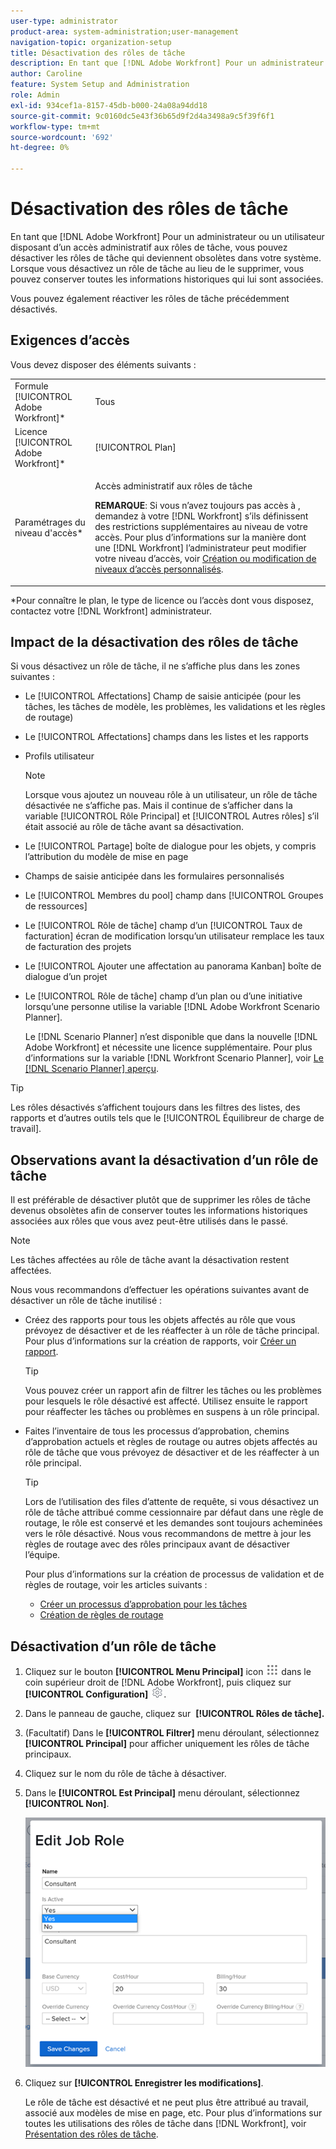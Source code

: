 ```yaml
---
user-type: administrator
product-area: system-administration;user-management
navigation-topic: organization-setup
title: Désactivation des rôles de tâche
description: En tant que [!DNL Adobe Workfront] Pour un administrateur ou un utilisateur disposant d’un accès administratif aux rôles de tâche, vous pouvez désactiver les rôles de tâche qui deviennent obsolètes dans votre système. Lorsque vous désactivez un rôle de tâche au lieu de le supprimer, vous pouvez conserver toutes les informations historiques qui lui sont associées.
author: Caroline
feature: System Setup and Administration
role: Admin
exl-id: 934cef1a-8157-45db-b000-24a08a94dd18
source-git-commit: 9c0160dc5e43f36b65d9f2d4a3498a9c5f39f6f1
workflow-type: tm+mt
source-wordcount: '692'
ht-degree: 0%

---
```


# Désactivation des rôles de tâche

En tant que [!DNL Adobe Workfront] Pour un administrateur ou un utilisateur disposant d’un accès administratif aux rôles de tâche, vous pouvez désactiver les rôles de tâche qui deviennent obsolètes dans votre système. Lorsque vous désactivez un rôle de tâche au lieu de le supprimer, vous pouvez conserver toutes les informations historiques qui lui sont associées.

Vous pouvez également réactiver les rôles de tâche précédemment désactivés.

## Exigences d’accès

Vous devez disposer des éléments suivants :

<table style="table-layout:auto"> 
 <col> 
 <col> 
 <tbody> 
  <tr> 
   <td role="rowheader">Formule [!UICONTROL Adobe Workfront]*</td> 
   <td> <p>Tous </p> </td> 
  </tr> 
  <tr> 
   <td role="rowheader">Licence [!UICONTROL Adobe Workfront]*</td> 
   <td>[!UICONTROL Plan]</td> 
  </tr> 
  <tr> 
   <td role="rowheader">Paramétrages du niveau d'accès*</td> 
   <td> <p>Accès administratif aux rôles de tâche</p> <p><b>REMARQUE</b>: Si vous n’avez toujours pas accès à , demandez à votre [!DNL Workfront] s’ils définissent des restrictions supplémentaires au niveau de votre accès. Pour plus d’informations sur la manière dont une [!DNL Workfront] l’administrateur peut modifier votre niveau d’accès, voir <a href="../../../administration-and-setup/add-users/configure-and-grant-access/create-modify-access-levels.md" class="MCXref xref">Création ou modification de niveaux d’accès personnalisés</a>.</p> </td> 
  </tr> 
 </tbody> 
</table>

&#42;Pour connaître le plan, le type de licence ou l’accès dont vous disposez, contactez votre [!DNL Workfront] administrateur.

## Impact de la désactivation des rôles de tâche

Si vous désactivez un rôle de tâche, il ne s’affiche plus dans les zones suivantes :

* Le [!UICONTROL Affectations] Champ de saisie anticipée (pour les tâches, les tâches de modèle, les problèmes, les validations et les règles de routage)
* Le [!UICONTROL Affectations] champs dans les listes et les rapports
* Profils utilisateur

   >[!NOTE]
   >
   >Lorsque vous ajoutez un nouveau rôle à un utilisateur, un rôle de tâche désactivée ne s’affiche pas. Mais il continue de s’afficher dans la variable [!UICONTROL Rôle Principal] et [!UICONTROL Autres rôles] s’il était associé au rôle de tâche avant sa désactivation.

* Le [!UICONTROL Partage] boîte de dialogue pour les objets, y compris l’attribution du modèle de mise en page
* Champs de saisie anticipée dans les formulaires personnalisés
* Le [!UICONTROL Membres du pool] champ dans [!UICONTROL Groupes de ressources]
* Le [!UICONTROL Rôle de tâche] champ d’un [!UICONTROL Taux de facturation] écran de modification lorsqu’un utilisateur remplace les taux de facturation des projets
* Le [!UICONTROL Ajouter une affectation au panorama Kanban] boîte de dialogue d’un projet
* Le [!UICONTROL Rôle de tâche] champ d’un plan ou d’une initiative lorsqu’une personne utilise la variable [!DNL Adobe Workfront Scenario Planner].

   Le [!DNL Scenario Planner] n’est disponible que dans la nouvelle [!DNL Adobe Workfront] et nécessite une licence supplémentaire. Pour plus d’informations sur la variable [!DNL Workfront Scenario Planner], voir [Le [!DNL Scenario Planner] aperçu](../../../scenario-planner/scenario-planner-overview.md).

>[!TIP]
>
>Les rôles désactivés s’affichent toujours dans les filtres des listes, des rapports et d’autres outils tels que le [!UICONTROL Équilibreur de charge de travail].

## Observations avant la désactivation d’un rôle de tâche

Il est préférable de désactiver plutôt que de supprimer les rôles de tâche devenus obsolètes afin de conserver toutes les informations historiques associées aux rôles que vous avez peut-être utilisés dans le passé.

>[!NOTE]
>
>Les tâches affectées au rôle de tâche avant la désactivation restent affectées.

Nous vous recommandons d’effectuer les opérations suivantes avant de désactiver un rôle de tâche inutilisé :

* Créez des rapports pour tous les objets affectés au rôle que vous prévoyez de désactiver et de les réaffecter à un rôle de tâche principal. Pour plus d’informations sur la création de rapports, voir [Créer un rapport](../../../reports-and-dashboards/reports/creating-and-managing-reports/create-report.md).

   >[!TIP]
   >
   >Vous pouvez créer un rapport afin de filtrer les tâches ou les problèmes pour lesquels le rôle désactivé est affecté. Utilisez ensuite le rapport pour réaffecter les tâches ou problèmes en suspens à un rôle principal.

* Faites l’inventaire de tous les processus d’approbation, chemins d’approbation actuels et règles de routage ou autres objets affectés au rôle de tâche que vous prévoyez de désactiver et de les réaffecter à un rôle principal.

   >[!TIP]
   >
   >Lors de l’utilisation des files d’attente de requête, si vous désactivez un rôle de tâche attribué comme cessionnaire par défaut dans une règle de routage, le rôle est conservé et les demandes sont toujours acheminées vers le rôle désactivé. Nous vous recommandons de mettre à jour les règles de routage avec des rôles principaux avant de désactiver l’équipe.

   Pour plus d’informations sur la création de processus de validation et de règles de routage, voir les articles suivants :

   * [Créer un processus d’approbation pour les tâches](../../../administration-and-setup/customize-workfront/configure-approval-milestone-processes/create-approval-processes.md)
   * [Création de règles de routage](../../../manage-work/requests/create-and-manage-request-queues/create-routing-rules.md)

## Désactivation d’un rôle de tâche

1. Cliquez sur le bouton **[!UICONTROL Menu Principal]** icon ![](assets/main-menu-icon.png) dans le coin supérieur droit de [!DNL Adobe Workfront], puis cliquez sur **[!UICONTROL Configuration]** ![](assets/gear-icon-settings.png).

1. Dans le panneau de gauche, cliquez sur &#x200B; **[!UICONTROL Rôles de tâche].**
1. (Facultatif) Dans le **[!UICONTROL Filtrer]** menu déroulant, sélectionnez **[!UICONTROL Principal]** pour afficher uniquement les rôles de tâche principaux.
1. Cliquez sur le nom du rôle de tâche à désactiver.
1. Dans le **[!UICONTROL Est Principal]** menu déroulant, sélectionnez **[!UICONTROL Non]**.

   ![](assets/deactivate-job-role-edit-role-box-nwe.png)

1. Cliquez sur **[!UICONTROL Enregistrer les modifications]**.

   Le rôle de tâche est désactivé et ne peut plus être attribué au travail, associé aux modèles de mise en page, etc. Pour plus d’informations sur toutes les utilisations des rôles de tâche dans [!DNL Workfront], voir [Présentation des rôles de tâche](../../../administration-and-setup/set-up-workfront/organizational-setup/job-role-overview.md).
